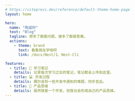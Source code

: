 ```yaml
---
# https://vitepress.dev/reference/default-theme-home-page
layout: home

hero:
  name: "陈适时"
  text: "Blog"
  tagline: 想多了都是问题，做多了都是答案。
  actions:
    - theme: brand
      text: 看看我在学啥呗
      link: /docs/Nest/1、Nest-Cli

features:
  - title: 📒 学习笔记
    details: 记录每次学习之后的笔记，笔记都会上传到这里。
  - title: 💻 开发过程
    details: 偶尔会将一些开发中遇到的难题，同步至此。
  - title: 📱 产品思维
    details: 虽然我是一个开发，但我也会形成自己的产品思维。
---
```

